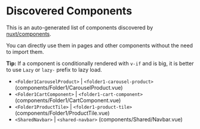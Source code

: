 # Discovered Components

This is an auto-generated list of components discovered by [nuxt/components](https://github.com/nuxt/components).

You can directly use them in pages and other components without the need to import them.

**Tip:** If a component is conditionally rendered with `v-if` and is big, it is better to use `Lazy` or `lazy-` prefix to lazy load.

- `<Folder1CarouselProduct>` | `<folder1-carousel-product>` (components/Folder1/CarouselProduct.vue)
- `<Folder1CartComponent>` | `<folder1-cart-component>` (components/Folder1/CartComponent.vue)
- `<Folder1ProductTile>` | `<folder1-product-tile>` (components/Folder1/ProductTile.vue)
- `<SharedNavbar>` | `<shared-navbar>` (components/Shared/Navbar.vue)
